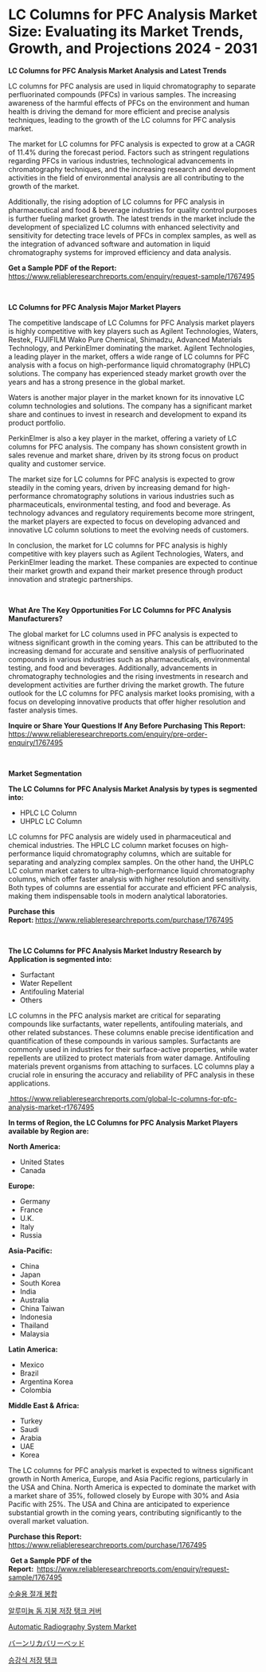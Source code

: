 <p><h1>LC Columns for PFC Analysis Market Size: Evaluating its Market Trends, Growth, and Projections 2024 - 2031</h1></p><p><strong>LC Columns for PFC Analysis Market Analysis and Latest Trends</strong></p>
<p><p>LC columns for PFC analysis are used in liquid chromatography to separate perfluorinated compounds (PFCs) in various samples. The increasing awareness of the harmful effects of PFCs on the environment and human health is driving the demand for more efficient and precise analysis techniques, leading to the growth of the LC columns for PFC analysis market.</p><p>The market for LC columns for PFC analysis is expected to grow at a CAGR of 11.4% during the forecast period. Factors such as stringent regulations regarding PFCs in various industries, technological advancements in chromatography techniques, and the increasing research and development activities in the field of environmental analysis are all contributing to the growth of the market.</p><p>Additionally, the rising adoption of LC columns for PFC analysis in pharmaceutical and food & beverage industries for quality control purposes is further fueling market growth. The latest trends in the market include the development of specialized LC columns with enhanced selectivity and sensitivity for detecting trace levels of PFCs in complex samples, as well as the integration of advanced software and automation in liquid chromatography systems for improved efficiency and data analysis.</p></p>
<p><strong>Get a Sample PDF of the Report:&nbsp;</strong> <a href="https://www.reliableresearchreports.com/enquiry/request-sample/1767495">https://www.reliableresearchreports.com/enquiry/request-sample/1767495</a></p>
<p>&nbsp;</p>
<p><strong>LC Columns for PFC Analysis Major Market Players</strong></p>
<p><p>The competitive landscape of LC Columns for PFC Analysis market players is highly competitive with key players such as Agilent Technologies, Waters, Restek, FUJIFILM Wako Pure Chemical, Shimadzu, Advanced Materials Technology, and PerkinElmer dominating the market. Agilent Technologies, a leading player in the market, offers a wide range of LC columns for PFC analysis with a focus on high-performance liquid chromatography (HPLC) solutions. The company has experienced steady market growth over the years and has a strong presence in the global market.</p><p>Waters is another major player in the market known for its innovative LC column technologies and solutions. The company has a significant market share and continues to invest in research and development to expand its product portfolio.</p><p>PerkinElmer is also a key player in the market, offering a variety of LC columns for PFC analysis. The company has shown consistent growth in sales revenue and market share, driven by its strong focus on product quality and customer service.</p><p>The market size for LC columns for PFC analysis is expected to grow steadily in the coming years, driven by increasing demand for high-performance chromatography solutions in various industries such as pharmaceuticals, environmental testing, and food and beverage. As technology advances and regulatory requirements become more stringent, the market players are expected to focus on developing advanced and innovative LC column solutions to meet the evolving needs of customers.</p><p>In conclusion, the market for LC columns for PFC analysis is highly competitive with key players such as Agilent Technologies, Waters, and PerkinElmer leading the market. These companies are expected to continue their market growth and expand their market presence through product innovation and strategic partnerships.</p></p>
<p>&nbsp;</p>
<p><strong>What Are The Key Opportunities For LC Columns for PFC Analysis Manufacturers?</strong></p>
<p><p>The global market for LC columns used in PFC analysis is expected to witness significant growth in the coming years. This can be attributed to the increasing demand for accurate and sensitive analysis of perfluorinated compounds in various industries such as pharmaceuticals, environmental testing, and food and beverages. Additionally, advancements in chromatography technologies and the rising investments in research and development activities are further driving the market growth. The future outlook for the LC columns for PFC analysis market looks promising, with a focus on developing innovative products that offer higher resolution and faster analysis times.</p></p>
<p><strong>Inquire or Share Your Questions If Any Before Purchasing This Report:</strong> <a href="https://www.reliableresearchreports.com/enquiry/pre-order-enquiry/1767495">https://www.reliableresearchreports.com/enquiry/pre-order-enquiry/1767495</a></p>
<p>&nbsp;</p>
<p><strong>Market Segmentation</strong></p>
<p><strong>The LC Columns for PFC Analysis Market Analysis by types is segmented into:</strong></p>
<p><ul><li>HPLC LC Column</li><li>UHPLC LC Column</li></ul></p>
<p><p>LC columns for PFC analysis are widely used in pharmaceutical and chemical industries. The HPLC LC column market focuses on high-performance liquid chromatography columns, which are suitable for separating and analyzing complex samples. On the other hand, the UHPLC LC column market caters to ultra-high-performance liquid chromatography columns, which offer faster analysis with higher resolution and sensitivity. Both types of columns are essential for accurate and efficient PFC analysis, making them indispensable tools in modern analytical laboratories.</p></p>
<p><strong>Purchase this Report:&nbsp;</strong><a href="https://www.reliableresearchreports.com/purchase/1767495">https://www.reliableresearchreports.com/purchase/1767495</a></p>
<p>&nbsp;</p>
<p><strong>The LC Columns for PFC Analysis Market Industry Research by Application is segmented into:</strong></p>
<p><ul><li>Surfactant</li><li>Water Repellent</li><li>Antifouling Material</li><li>Others</li></ul></p>
<p><p>LC columns in the PFC analysis market are critical for separating compounds like surfactants, water repellents, antifouling materials, and other related substances. These columns enable precise identification and quantification of these compounds in various samples. Surfactants are commonly used in industries for their surface-active properties, while water repellents are utilized to protect materials from water damage. Antifouling materials prevent organisms from attaching to surfaces. LC columns play a crucial role in ensuring the accuracy and reliability of PFC analysis in these applications.</p></p>
<p><a href="https://www.reliableresearchreports.com/global-lc-columns-for-pfc-analysis-market-r1767495">&nbsp;https://www.reliableresearchreports.com/global-lc-columns-for-pfc-analysis-market-r1767495</a></p>
<p><strong>In terms of Region, the LC Columns for PFC Analysis Market Players available by Region are:</strong></p>
<p>
    <p> <strong> North America: </strong>
        <ul>
            <li>United States</li>
            <li>Canada</li>
        </ul>
        </p> 
    <p> <strong> Europe: </strong>
        <ul>
            <li>Germany</li>
            <li>France</li>
            <li>U.K.</li>
            <li>Italy</li>
            <li>Russia</li>
        </ul>
        </p> 
    <p> <strong> Asia-Pacific: </strong>
        <ul>
            <li>China</li>
            <li>Japan</li>
            <li>South Korea</li>
            <li>India</li>
            <li>Australia</li>
            <li>China Taiwan</li>
            <li>Indonesia</li>
            <li>Thailand</li>
            <li>Malaysia</li>
        </ul>
        </p> 
    <p> <strong> Latin America: </strong>
        <ul>
            <li>Mexico</li>
            <li>Brazil</li>
            <li>Argentina Korea</li>
            <li>Colombia</li>
        </ul>
        </p> 
    <p> <strong> Middle East & Africa: </strong>
        <ul>
            <li>Turkey</li>
            <li>Saudi</li>
            <li>Arabia</li>
            <li>UAE</li>
            <li>Korea</li>
        </ul>
    </p>
    </p>
<p><p>The LC columns for PFC analysis market is expected to witness significant growth in North America, Europe, and Asia Pacific regions, particularly in the USA and China. North America is expected to dominate the market with a market share of 35%, followed closely by Europe with 30% and Asia Pacific with 25%. The USA and China are anticipated to experience substantial growth in the coming years, contributing significantly to the overall market valuation.</p></p>
<p><strong>Purchase this Report: </strong><a href="https://www.reliableresearchreports.com/purchase/1767495">https://www.reliableresearchreports.com/purchase/1767495</a></p>
<p>&nbsp;<strong>Get a Sample PDF of the Report:&nbsp;&nbsp;</strong><a href="https://www.reliableresearchreports.com/enquiry/request-sample/1767495">https://www.reliableresearchreports.com/enquiry/request-sample/1767495</a></p>
<p><strong></strong></p>
<p><p><a href="https://medium.com/@bustersipes981/%EC%88%98%EC%88%A0-%EC%A0%88%EA%B0%9C-%ED%8F%90%EC%87%84-%EC%8B%9C%EC%9E%A5-%EC%8B%9C%EC%9E%A5-%EC%A0%90%EC%9C%A0%EC%9C%A8-%EC%8B%9C%EC%9E%A5-%EB%8F%99%ED%96%A5-%EB%B0%8F-%EB%AF%B8%EB%9E%98-%EC%84%B1%EC%9E%A5-%ED%83%90%EA%B5%AC-07ae02f1cb1d">수술용 절개 봉합</a></p><p><a href="https://github.com/valroy852/Market-Research-Report-List-1/blob/main/897647446758.md">알루미늄 돔 지붕 저장 탱크 커버</a></p><p><a href="https://github.com/wusalecollins540tpqoz/Market-Research-Report-List-2/blob/main/automatic-radiography-system-market.md">Automatic Radiography System Market</a></p><p><a href="https://medium.com/@jasohung45456/%E3%83%90%E3%83%BC%E3%83%B3%E3%83%AA%E3%82%AB%E3%83%90%E3%83%AA%E3%83%BC%E3%83%99%E3%83%83%E3%83%89%E5%B8%82%E5%A0%B4%E3%81%AF-%E5%B8%82%E5%A0%B4%E3%82%B7%E3%82%A7%E3%82%A2-%E3%82%B5%E3%82%A4%E3%82%BA-%E3%81%8A%E3%82%88%E3%81%B32031%E5%B9%B4%E3%81%BE%E3%81%A7%E3%81%AE%E4%BA%88%E6%B8%AC%E3%82%92%E4%B8%AD%E5%BF%83%E3%81%AB%E7%84%A6%E7%82%B9%E3%82%92%E5%BD%93%E3%81%A6%E3%81%A6%E3%81%84%E3%81%BE%E3%81%99-aa902c1b1ee3">バーンリカバリーベッド</a></p><p><a href="https://github.com/royErdmtyan906778/Market-Research-Report-List-1/blob/main/818349546757.md">승강식 저장 탱크</a></p></p>
